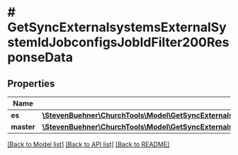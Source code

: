 # # GetSyncExternalsystemsExternalSystemIdJobconfigsJobIdFilter200ResponseData

## Properties

Name | Type | Description | Notes
------------ | ------------- | ------------- | -------------
**es** | [**\StevenBuehner\ChurchTools\Model\GetSyncExternalsystemsExternalSystemIdJobconfigsJobIdFilter200ResponseDataEsInner[]**](GetSyncExternalsystemsExternalSystemIdJobconfigsJobIdFilter200ResponseDataEsInner.md) |  |
**master** | [**\StevenBuehner\ChurchTools\Model\GetSyncExternalsystemsExternalSystemIdJobconfigsJobIdFilter200ResponseDataEsInner[]**](GetSyncExternalsystemsExternalSystemIdJobconfigsJobIdFilter200ResponseDataEsInner.md) |  |

[[Back to Model list]](../../README.md#models) [[Back to API list]](../../README.md#endpoints) [[Back to README]](../../README.md)
